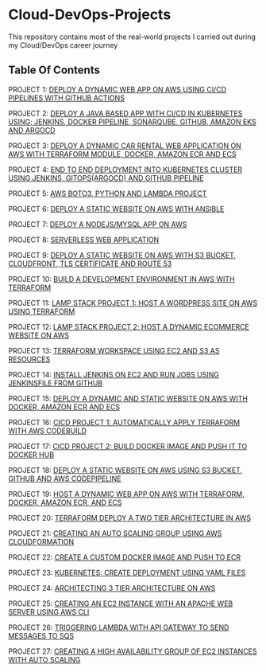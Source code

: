 # Cloud-DevOps-Projects

This repository contains most of the real-world projects I carried out during my Cloud/DevOps career journey

## Table Of Contents

PROJECT 1: [DEPLOY A DYNAMIC WEB APP ON AWS USING CI/CD PIPELINES WITH GITHUB ACTIONS](https://)

PROJECT 2: [DEPLOY A JAVA BASED APP WITH CI/CD IN KUBERNETES USING; JENKINS, DOCKER PIPELINE, SONARQUBE, GITHUB, AMAZON EKS AND ARGOCD ](https://)

PROJECT 3: [DEPLOY A DYNAMIC CAR RENTAL WEB APPLICATION ON AWS WITH TERRAFORM MODULE, DOCKER, AMAZON ECR AND ECS](https://)

PROJECT 4: [END TO END DEPLOYMENT INTO KUBERNETES CLUSTER USING JENKINS, GITOPS(ARGOCD) AND GITHUB PIPELINE](https://)

PROJECT 5:  [AWS BOTO3, PYTHON AND LAMBDA PROJECT](https://)

PROJECT 6: [DEPLOY A STATIC WEBSITE ON AWS WITH ANSIBLE](https://)

PROJECT 7: [DEPLOY A NODEJS/MYSQL APP ON AWS](https://github.com/)

PROJECT 8: [SERVERLESS WEB APPLICATION](https://github.com/)

PROJECT 9: [DEPLOY A STATIC WEBSITE ON AWS WITH S3 BUCKET, CLOUDFRONT, TLS CERTIFICATE AND ROUTE 53](https://)

PROJECT 10: [BUILD A DEVELOPMENT ENVIRONMENT IN AWS WITH TERRAFORM](https://)

PROJECT 11: [LAMP STACK PROJECT 1: HOST A WORDPRESS SITE ON AWS USING TERRAFORM]( https://github.com/roberttemta/LAMP_Project_Terraform.git)

PROJECT 12: [LAMP STACK PROJECT 2; HOST A DYNAMIC ECOMMERCE WEBSITE ON AWS](https://)

PROJECT 13: [TERRAFORM WORKSPACE USING EC2 AND S3 AS RESOURCES](https://github.com/roberttemta/Terraform-workspace.git)

PROJECT 14: [INSTALL JENKINS ON EC2 AND RUN JOBS USING JENKINSFILE FROM GITHUB ](https://)

PROJECT 15: [DEPLOY A DYNAMIC AND STATIC WEBSITE ON AWS WITH DOCKER, AMAZON ECR AND ECS](https://)

PROJECT 16: [CICD PROJECT 1: AUTOMATICALLY APPLY TERRAFORM WITH AWS CODEBUILD](https://)

PROJECT 17: [CICD PROJECT 2: BUILD DOCKER IMAGE AND PUSH IT TO DOCKER HUB](https://)

PROJECT 18: [DEPLOY A STATIC WEBSITE ON AWS USING S3 BUCKET, GITHUB AND AWS CODEPIPELINE](https://)

PROJECT 19: [HOST A DYNAMIC WEB APP ON AWS WITH TERRAFORM, DOCKER, AMAZON ECR, AND ECS](https:)

PROJECT 20: [TERRAFORM DEPLOY A TWO TIER ARCHITECTURE IN AWS](https://)

PROJECT 21: [CREATING AN AUTO SCALING GROUP USING AWS CLOUDFORMATION](https:)

PROJECT 22: [CREATE A CUSTOM DOCKER IMAGE AND PUSH TO ECR](https://)

PROJECT 23: [KUBERNETES: CREATE DEPLOYMENT USING YAML FILES
]()

PROJECT 24: [ARCHITECTING 3 TIER ARCHITECTURE ON AWS](https://github.com/)

PROJECT 25: [CREATING AN EC2 INSTANCE WITH AN APACHE WEB SERVER USING AWS CLI](https://github.com/)

PROJECT 26: [TRIGGERING LAMBDA WITH API GATEWAY TO SEND MESSAGES TO SQS](https://)

PROJECT 27: [CREATING A HIGH AVAILABILITY GROUP OF EC2 INSTANCES WITH AUTO SCALING](https://)


